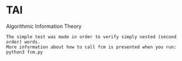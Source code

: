 # TAI
Algorithmic Information Theory
```
The simple test was made in order to verify simply nested (second order) words.
More information about how to call fcm is presented when you run:
python3 fcm.py
```